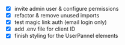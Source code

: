 - [x] invite admin user & configure permissions
- [x] refactor & remove unused imports
- [x] test magic link auth (email login only)
- [x] add .env file for client ID
- [x] finish styling for the UserPannel elements
